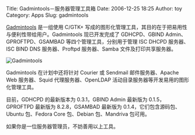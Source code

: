 Title: Gadmintools－服务器管理工具箱
Date: 2006-12-25 18:25
Author: toy
Category: Apps
Slug: gadmintools

[Gadmintools](http://www.gadmintools.org) 是一组使用 C/GTK+
写成的图形化管理工具，其目的在于把易用性与便利性带给用户。Gadmintools
现已开发完成了 GDHCPD、GBIND Admin、GPROFTPD、GSAMBAD
等四个管理工具，分别用于管理 ISC DHCPD 服务器、ISC BIND DNS
服务器、Proftpd 服务器、Samba 文件及打印共享服务器。

![Gadmintools](http://i.linuxtoy.org/i/2006/12/gadmintools.gif)

Gadmintools 在计划中还将针对 Courier 或 Sendmail 邮件服务器、Apache Web
服务器、Squid 代理服务器、OpenLDAP
活动目录服务器等开发易用的图形化管理工具。

目前，GDHCPD 的最新版本为 0.3.1，GBIND Admin 最新版为 0.1.5，GPROFTPD
最新版为 8.2.8，GSAMBAD 最新版为 0.1.4，它们包含源码包、Ubuntu
包、Fedora Core 包、Debian 包、Mandriva 包可用。

如果你是一位服务器管理员，不妨善用以上工具。
